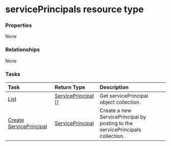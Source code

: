 # servicePrincipals resource type



### Properties
None

### Relationships
None


### Tasks

| Task		   | Return Type	|Description|
|:---------------|:--------|:----------|
|[List](../api/serviceprincipal_list.md) | [ServicePrincipal](serviceprincipal.md) [] |Get servicePrincipal object collection. |
|[Create ServicePrincipal](../api/serviceprincipal_post_serviceprincipals.md) |[ServicePrincipal](serviceprincipal.md)| Create a new ServicePrincipal by posting to the servicePrincipals collection.|

<!-- uuid: 654dde14-15f1-4e29-8864-e4492bec234e
2015-10-16 23:06:09 UTC -->
<!-- {
  "type": "#page.annotation",
  "description": "servicePrincipals resource",
  "keywords": "",
  "section": "documentation",
  "tocPath": ""
}-->